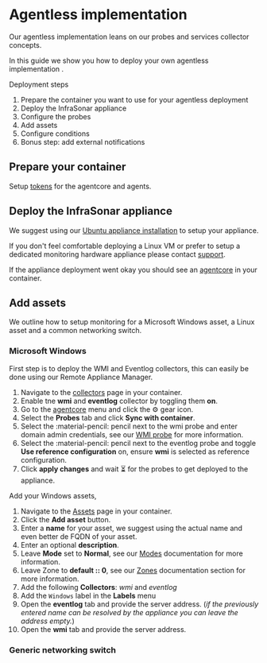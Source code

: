 # Agentless implementation

Our agentless implementation leans on our probes and services collector concepts.

In this guide we show you how to deploy your own agentless implementation .

Deployment steps

1. Prepare the container you want to use for your agentless deployment
2. Deploy the InfraSonar appliance
3. Configure the probes
4. Add assets
5. Configure conditions
6. Bonus step: add external notifications

## Prepare your container

Setup [tokens](../application/tokens.md) for the agentcore and agents.

## Deploy the InfraSonar appliance

We suggest using our [Ubuntu appliance installation](../collectors/probes/appliance/ubuntu_installation.md) to setup your appliance.

If you don't feel comfortable deploying a Linux VM or prefer to setup a dedicated monitoring hardware appliance please contact [support](../support/index.md).


If the appliance deployment went okay you should see an [agentcore](../application/agentcores.md) in your container.

## Add assets

We outline how to setup monitoring for a Microsoft Windows asset, a Linux asset and a common networking switch.

### Microsoft Windows

First step is to deploy the WMI and Eventlog collectors, this can easily be done using our Remote Appliance Manager.

1. Navigate to the [collectors](../application/collectors.md) page in your container.
2. Enable tne **wmi** and **eventlog** collector by toggling them **on**.
3. Go to the [agentcore](../application/agentcores.md) menu and click the :gear: gear icon.
4. Select the **Probes** tab and click **Sync with container**.
5. Select the :material-pencil: pencil next to the wmi probe and enter domain admin credentials, see our [WMI probe](../collectors/probes/wmi/index.md) for more information.
6. Select the :material-pencil: pencil next to the eventlog probe and toggle **Use reference configuration** on, ensure **wmi** is selected as reference configuration.
7. Click **apply changes** and wait :hourglass_flowing_sand: for the probes to get deployed to the appliance.


Add your Windows assets,

1. Navigate to the [Assets](../application/assets.md) page in your container.
2. Click the **Add asset** button.
3. Enter a **name** for your asset, we suggest using the actual name and even better de FQDN of your asset.
4. Enter an optional **description**.
5. Leave **Mode** set to **Normal**, see our [Modes](../application/modes.md) documentation for more information.
6. Leave Zone to **default :: 0**, see our [Zones](../application/agentcores.md#zones) documentation section for more information.
7. Add the following **Collectors**: _wmi_ and _eventlog_
8. Add the `Windows` label in the **Labels** menu
9. Open the **eventlog** tab and provide the server address. (_if the previously entered name can be resolved by the appliance you can leave the address empty._)
10. Open the **wmi** tab and provide the server address.


### Generic networking switch

